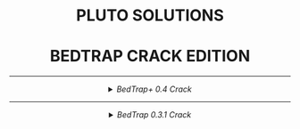 <div align="center">
  
# PLUTO SOLUTIONS
# BEDTRAP CRACK EDITION
  
</div>

  ---
  
  <div align="center">
  
  
<details>
<summary><em>BedTrap+ 0.4 Crack</em></summary>
- ok, again
  
#### [DOWNLOAD](https://github.com/PlutoSolutions/bedtrap-rip/releases/tag/0.4.1)

![mainscreen](https://imgur.com/lcOIJiO.png)
![gui2](https://imgur.com/URZCXpV.png)
![gui3](https://imgur.com/krKdYfH.png)
# установка:
скачать метеор 1.17.1 и bedtrap-0.4-crack и сунуть все в модс

</details>
  
  ---
  
<details>
<summary><em>BedTrap 0.3.1 Crack</em></summary>
- shit 10$ meteor skid 😞
- cracked in 1 minute xD

#### [DOWNLOAD](https://github.com/PlutoSolutions/bedtrap-rip/releases/download/0.3.1/bedtrap-0.3.1-cracked.jar)

![gui](https://i.imgur.com/GP79idh.png)
  
# установка:
скачать bedtrap-0.3.1-cracked и сунуть в модс
  
  </details>
  
  </div>

